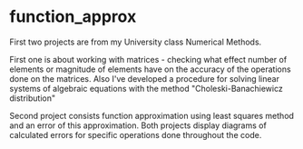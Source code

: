 # function_approx
First two projects are from my University class Numerical Methods.

First one is about working with
matrices - checking what effect number of elements or magnitude of elements have on the accuracy of the operations done on the matrices.
Also I've developed a procedure for solving linear systems of algebraic equations with the method "Choleski-Banachiewicz distribution"

Second project consists function approximation using least squares method and an error of this approximation.
Both projects display diagrams of calculated errors for specific operations done throughout the code.
